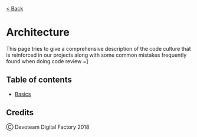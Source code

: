 [< Back](../README.md)

# Architecture

This page tries to give a comprehensive description of the code culture that is reinforced in our projects along with some common mistakes frequently found when doing code review =]

## Table of contents

* [Basics](#basics)

## Credits

Ⓒ Devoteam Digital Factory 2018
